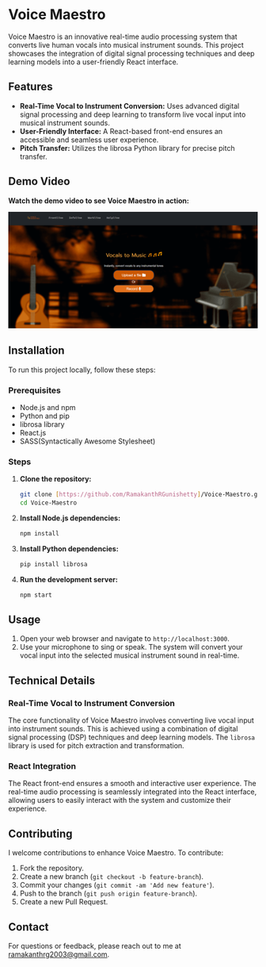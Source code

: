 # Voice Maestro

Voice Maestro is an innovative real-time audio processing system that converts live human vocals into musical instrument sounds. This project showcases the integration of digital signal processing techniques and deep learning models into a user-friendly React interface.

## Features

- **Real-Time Vocal to Instrument Conversion:** Uses advanced digital signal processing and deep learning to transform live vocal input into musical instrument sounds.
- **User-Friendly Interface:** A React-based front-end ensures an accessible and seamless user experience.
- **Pitch Transfer:** Utilizes the librosa Python library for precise pitch transfer.

## Demo Video

**Watch the demo video to see Voice Maestro in action:**

[![Voice Maestro Demo](./workline.png)](./react-app.mp4)

## Installation

To run this project locally, follow these steps:

### Prerequisites

- Node.js and npm
- Python and pip
- librosa library
- React.js
- SASS(Syntactically Awesome Stylesheet)

### Steps

1. **Clone the repository:**

   ```bash
   git clone [https://github.com/RamakanthRGunishetty]/Voice-Maestro.git
   cd Voice-Maestro
   ```

2. **Install Node.js dependencies:**

   ```bash
   npm install
   ```

3. **Install Python dependencies:**

   ```bash
   pip install librosa
   ```

4. **Run the development server:**

   ```bash
   npm start
   ```

## Usage

1. Open your web browser and navigate to `http://localhost:3000`.
2. Use your microphone to sing or speak. The system will convert your vocal input into the selected musical instrument sound in real-time.

## Technical Details

### Real-Time Vocal to Instrument Conversion

The core functionality of Voice Maestro involves converting live vocal input into instrument sounds. This is achieved using a combination of digital signal processing (DSP) techniques and deep learning models. The `librosa` library is used for pitch extraction and transformation.

### React Integration

The React front-end ensures a smooth and interactive user experience. The real-time audio processing is seamlessly integrated into the React interface, allowing users to easily interact with the system and customize their experience.

## Contributing

I welcome contributions to enhance Voice Maestro. To contribute:

1. Fork the repository.
2. Create a new branch (`git checkout -b feature-branch`).
3. Commit your changes (`git commit -am 'Add new feature'`).
4. Push to the branch (`git push origin feature-branch`).
5. Create a new Pull Request.


## Contact

For questions or feedback, please reach out to me at [ramakanthrg2003@gmail.com](mailto:ramakanthrg2003@gmail.com).
